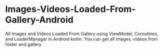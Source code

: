 # Images-Videos-Loaded-From-Gallery-Android
All Images and Videos Loaded From Gallery using ViewModel, Coroutines, and LoaderManager in Android kotlin. You can get all images, videos from folder and gallery
